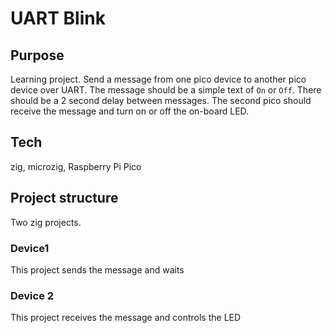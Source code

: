 # UART Blink

## Purpose

Learning project. Send a message from one pico device to another pico device over UART. 
The message should be a simple text of `On` or `Off`. There should be a 2 second delay between messages.
The second pico should receive the message and turn on or off the on-board LED.

## Tech

zig, microzig, Raspberry Pi Pico

## Project structure

Two zig projects. 

### Device1

This project sends the message and waits

### Device 2

This project receives the message and controls the LED
